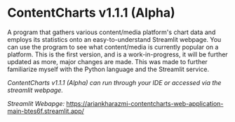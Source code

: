# ContentCharts v1.1.1 (Alpha)
A program that gathers various content/media platform's chart data and employs its statistics onto an easy-to-understand Streamlit webpage. 
You can use the program to see what content/media is currently popular on a platform.
This is the first version, and is a work-in-progress, it will be further updated as more, major changes are made.
This was made to further familiarize myself with the Python language and the Streamlit service. 

*ContentCharts v1.1.1 (Alpha) can run through your IDE or accessed via the streamlit webpage.*

*Streamlit Webapge:* https://ariankharazmi-contentcharts-web-application-main-btes6f.streamlit.app/



